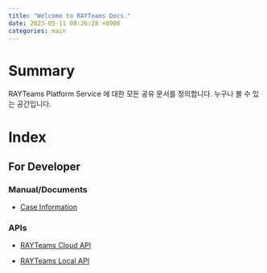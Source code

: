 ```yaml
---
title: "Welcome to RAYTeams Docs."
date: 2023-05-11 08:26:28 +0900
categories: main
---
```


# Summary
RAYTeams Platform Service 에 대한 모든 공유 문서를 정의합니다.
누구나 볼 수 있는 공간입니다.

# Index

## For Developer

### Manual/Documents

* [Case Information](./developer/manual/case/README.md)
### APIs

* [RAYTeams Cloud API](./developer/rayteams-api/rayteams-clooud-api/README.md)

* [RAYTeams Local API](./developer/rayteams-api/rayteams-local-api/README.md)
